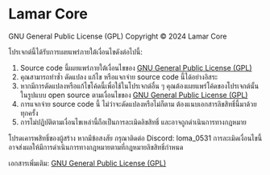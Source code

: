 # Lamar Core
GNU General Public License (GPL) Copyright © 2024 Lamar Core

โปรเจกต์นี้ได้รับการเผยแพร่ภายใต้เงื่อนไขดังต่อไปนี้:
1. Source code นี้เผยแพร่ภายใต้เงื่อนไขของ [GNU General Public License (GPL)](https://www.gnu.org/licenses/gpl-3.0.html)
2. คุณสามารถทำซ้ำ ดัดแปลง แก้ไข หรือแจกจ่าย source code นี้ได้อย่างอิสระ
3. หากมีการดัดแปลงหรือแก้ไขโค้ดนี้เพื่อใช้ในโปรเจกต์อื่น ๆ คุณต้องเผยแพร่โค้ดของโปรเจกต์นั้นในรูปแบบ open source ตามเงื่อนไขของ [GNU General Public License (GPL)](https://www.gnu.org/licenses/gpl-3.0.html)
4. การแจกจ่าย source code นี้ ไม่ว่าจะดัดแปลงหรือไม่ก็ตาม ต้องแนบเอกสารลิขสิทธิ์นี้มาด้วยทุกครั้ง
5. การไม่ปฏิบัติตามเงื่อนไขเหล่านี้ถือเป็นการละเมิดลิขสิทธิ์ และอาจถูกดำเนินการทางกฎหมาย

โปรดเคารพสิทธิ์ของผู้สร้าง หากมีข้อสงสัย กรุณาติดต่อ Discord: loma_0531
การละเมิดเงื่อนไขนี้อาจส่งผลให้มีการดำเนินการทางกฎหมายตามที่กฎหมายลิขสิทธิ์กำหนด

เอกสารเพิ่มเติม: [GNU General Public License (GPL)](https://www.gnu.org/licenses/gpl-3.0.html)
